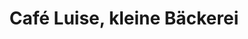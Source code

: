 ---
title: "Café Luise, kleine Bäckerei"
url: /hamburg/cafe-luise-kleine-baeckerei-kleekamp/
shop: Bäckerei
---